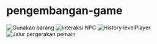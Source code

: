 # pengembangan-game
![Gunakan barang](https://github.com/user-attachments/assets/18b6c84c-3e33-4f82-97ab-cc2bf112be2f)
![interaksi NPC](https://github.com/user-attachments/assets/0fbab1b8-b8e1-4b0b-82d2-f2e52003b4cd)
![History levelPlayer](https://github.com/user-attachments/assets/f647a44a-063e-4679-a00a-bc51ee60dc09)
![Jalur pergerakan pemain](https://github.com/user-attachments/assets/2aa24373-aa0a-4afe-9183-de3de857a4e2)
